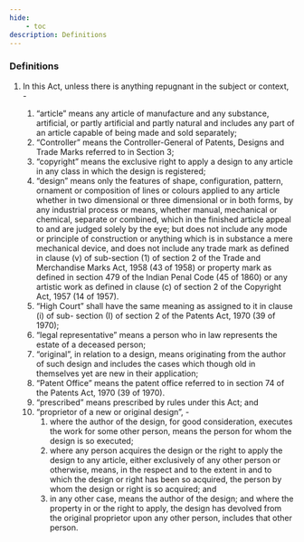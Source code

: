 ```yaml
---
hide:
    - toc
description: Definitions
---
```


### Definitions

1. In this Act, unless there is anything repugnant in the subject or context, -

    1. “article” means any article of manufacture and any substance, artificial, or partly artificial and partly natural and includes any part of an article capable of being made and sold separately;
    2. “Controller” means the Controller-General of Patents, Designs and Trade Marks referred to in Section 3;
    3. “copyright” means the exclusive right to apply a design to any article in any class in which the design is registered;
    4. “design” means only the features of shape, configuration, pattern, ornament or composition of lines or colours applied to any article whether in two dimensional or three dimensional or in both forms, by any industrial process or means, whether manual, mechanical or chemical, separate or combined, which in the finished article appeal to and are judged solely by the eye; but does not include any mode or principle of construction or anything which is in substance a mere mechanical device, and does not include any trade mark as defined in clause (v) of sub-section (1) of section 2 of the Trade and Merchandise Marks Act, 1958 (43 of 1958) or property mark as defined in section 479 of the Indian Penal Code (45 of 1860) or any artistic work as defined in clause (c) of section 2 of the Copyright Act, 1957 (14 of
    1957).
    5. “High Court” shall have the same meaning as assigned to it in clause (i) of sub- section (I) of section 2 of the Patents Act, 1970 (39 of 1970);
    6. “legal representative” means a person who in law represents the estate of a deceased person;
    7. “original”, in relation to a design, means originating from the author of such design and includes the cases which though old in themselves yet are new in their application;
    8. “Patent Office” means the patent office referred to in section 74 of the Patents Act, 1970 (39 of 1970).
    9. “prescribed” means prescribed by rules under this Act; and
    10. “proprietor of a new or original design”, -
        1. where the author of the design, for good consideration, executes the work for some other person, means the person for whom the design is so executed;
        2. where any person acquires the design or the right to apply the design to any article, either exclusively of any other person or otherwise, means, in the respect and to the extent in and to which the design or right has been so acquired, the person by whom the design or right is so acquired; and
        3. in any other case, means the author of the design; and where the property in or the right to apply, the design has devolved from the original proprietor upon any other person, includes that other person.
